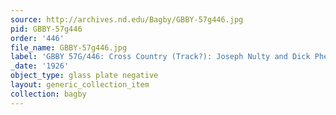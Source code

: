 ```yaml
---
source: http://archives.nd.edu/Bagby/GBBY-57g446.jpg
pid: GBBY-57g446
order: '446'
file_name: GBBY-57g446.jpg
label: 'GBBY 57G/446: Cross Country (Track?): Joseph Nulty and Dick Phelan - 1926'
_date: '1926'
object_type: glass plate negative
layout: generic_collection_item
collection: bagby
---
```


